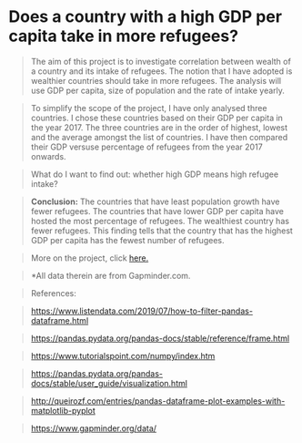 # Does a country with a high GDP per capita take in more refugees?


> The aim of this project is to investigate correlation between wealth of a country and its intake of refugees. The notion that I have adopted is wealthier countries should take in more refugees. The analysis will use GDP per capita, size of population and the rate of intake yearly.  

> To simplify the scope of the project, I have only analysed three countries. I chose these countries based on their GDP per capita in the year 2017. The three countries are in the order of highest, lowest and the average amongst the list of countries. I have then compared their GDP versuse percentage of refugees from the year 2017 onwards. 

> What do I want to find out: whether high GDP means high refugee intake?  

>__Conclusion:__ The countries that have least population growth have fewer refugees. The countries that have lower GDP per capita have hosted the most percentage of refugees. The wealthiest country has fewer refugees. This finding tells that the country that has the highest GDP per capita has the fewest number of refugees.

> More on the project, click [here.](https://ajeethaa.github.io/GDP%20vs%20Refugee%20Intake%20-%20Investigate%20a%20Dataset.html)

> *All data therein are from Gapminder.com.

> References:

>https://www.listendata.com/2019/07/how-to-filter-pandas-dataframe.html

>https://pandas.pydata.org/pandas-docs/stable/reference/frame.html

>https://www.tutorialspoint.com/numpy/index.htm

>https://pandas.pydata.org/pandas-docs/stable/user_guide/visualization.html

>http://queirozf.com/entries/pandas-dataframe-plot-examples-with-matplotlib-pyplot

>https://www.gapminder.org/data/
